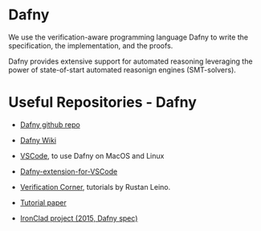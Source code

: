 
# Dafny

We use the verification-aware programming language Dafny to write the specification, the implementation, and the proofs.

Dafny provides extensive support for automated reasoning leveraging the power of state-of-start 
automated reasonign engines (SMT-solvers).


# Useful Repositories - Dafny

* [Dafny github repo](https://github.com/dafny-lang/dafny)

* [Dafny Wiki](https://github.com/dafny-lang/dafny/wiki)

* [VSCode](https://code.visualstudio.com), to use Dafny on MacOS and Linux

* [Dafny-extension-for-VSCode](https://marketplace.visualstudio.com/items?itemName=correctnessLab.dafny-vscode)

* [Verification Corner](https://www.youtube.com/channel/UCP2eLEql4tROYmIYm5mA27A), tutorials by Rustan Leino.

* [Tutorial paper](https://www.microsoft.com/en-us/research/wp-content/uploads/2016/12/krml220.pdf)

* [IronClad project (2015, Dafny spec)](https://github.com/Microsoft/Ironclad/tree/master/ironfleet)

